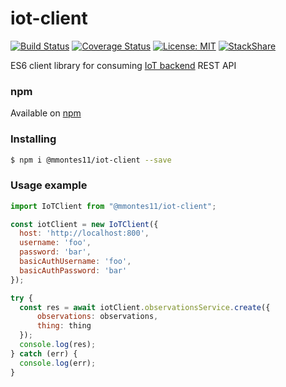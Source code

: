 # iot-client
[![Build Status](https://travis-ci.org/mmontes11/iot-client.svg?branch=develop)](https://travis-ci.org/mmontes11/iot-client)
[![Coverage Status](https://coveralls.io/repos/github/mmontes11/iot-client/badge.svg?branch=develop)](https://coveralls.io/github/mmontes11/iot-client?branch=develop)
[![License: MIT](https://img.shields.io/badge/License-MIT-yellow.svg)](https://opensource.org/licenses/MIT)
[![StackShare](https://img.shields.io/badge/tech-stack-0690fa.svg?style=flat)](https://stackshare.io/mmontes11/iot)

ES6 client library for consuming [IoT backend](https://github.com/mmontes11/iot-backend) REST API

### npm
Available on [npm](https://www.npmjs.com/package/@mmontes11/iot-client)

### Installing

```bash
$ npm i @mmontes11/iot-client --save
```

### Usage example

``` javascript
import IoTClient from "@mmontes11/iot-client";

const iotClient = new IoTClient({
  host: 'http://localhost:800',
  username: 'foo',
  password: 'bar',
  basicAuthUsername: 'foo',
  basicAuthPassword: 'bar'
});

try {
  const res = await iotClient.observationsService.create({
      observations: observations,
      thing: thing
  });
  console.log(res);
} catch (err) {
  console.log(err);
}
```
